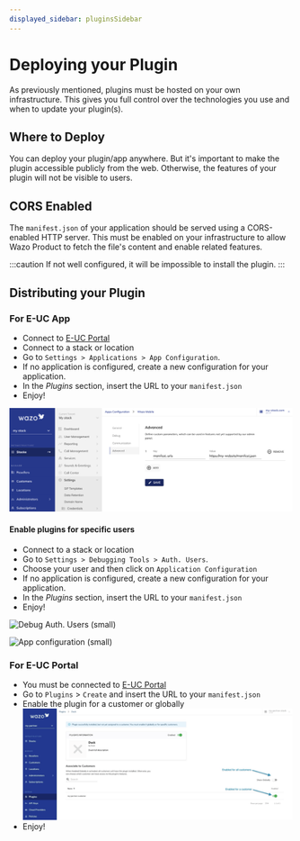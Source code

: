 ```yaml
---
displayed_sidebar: pluginsSidebar
---
```


# Deploying your Plugin

As previously mentioned, plugins must be hosted on your own infrastructure. This gives you full control over the technologies you use and when to update your plugin(s).

## Where to Deploy

You can deploy your plugin/app anywhere. But it's important to make the plugin accessible publicly from the web. Otherwise, the features of your plugin will not be visible to users.

## CORS Enabled

The `manifest.json` of your application should be served using a CORS-enabled HTTP server. This must be enabled on your infrastructure to allow Wazo Product to fetch the file's content and enable related features.

:::caution
If not well configured, it will be impossible to install the plugin.
:::

## Distributing your Plugin

### For E-UC App

- Connect to [E-UC Portal](https://portal.wazo.io)
- Connect to a stack or location
- Go to `Settings > Applications > App Configuration`.
- If no application is configured, create a new configuration for your application.
- In the *Plugins* section, insert the URL to your `manifest.json`
- Enjoy!

![App configuration](/img/app-config-portal.png)

#### Enable plugins for specific users

- Connect to a stack or location
- Go to `Settings > Debugging Tools > Auth. Users`.
- Choose your user and then click on `Application Configuration`
- If no application is configured, create a new configuration for your application.
- In the *Plugins* section, insert the URL to your `manifest.json`
- Enjoy!

![Debug Auth. Users (small)](/img/debug-auth-users.png)

![App configuration (small)](/img/user-configuration.png)

### For E-UC Portal

- You must be connected to [E-UC Portal](https://portal.wazo.io)
- Go to `Plugins` > `Create` and insert the URL to your `manifest.json`
- Enable the plugin for a customer or globally
  ![Portal Plugin Manifest](/img/plugin-portal-enable.png)
- Enjoy!
